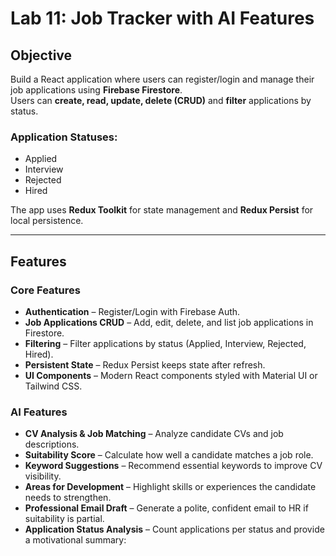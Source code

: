 # Lab 11: Job Tracker with AI Features

## Objective
Build a React application where users can register/login and manage their job applications using **Firebase Firestore**.  
Users can **create, read, update, delete (CRUD)** and **filter** applications by status.  

### Application Statuses:
- Applied
- Interview
- Rejected
- Hired

The app uses **Redux Toolkit** for state management and **Redux Persist** for local persistence.

---

## Features
### Core Features
- **Authentication** – Register/Login with Firebase Auth.
- **Job Applications CRUD** – Add, edit, delete, and list job applications in Firestore.
- **Filtering** – Filter applications by status (Applied, Interview, Rejected, Hired).
- **Persistent State** – Redux Persist keeps state after refresh.
- **UI Components** – Modern React components styled with Material UI or Tailwind CSS.

### AI Features
- **CV Analysis & Job Matching** – Analyze candidate CVs and job descriptions.
- **Suitability Score** – Calculate how well a candidate matches a job role.
- **Keyword Suggestions** – Recommend essential keywords to improve CV visibility.
- **Areas for Development** – Highlight skills or experiences the candidate needs to strengthen.
- **Professional Email Draft** – Generate a polite, confident email to HR if suitability is partial.
- **Application Status Analysis** – Count applications per status and provide a motivational summary:

